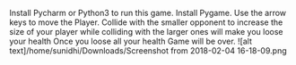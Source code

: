 Install Pycharm or Python3 to run this game.
Install Pygame.
Use the arrow keys to move the Player.
Collide with the smaller opponent to increase the size of your player
while colliding with the larger ones will make you loose your health
Once you loose all your health Game will be over.
![alt text]/home/sunidhi/Downloads/Screenshot from 2018-02-04 16-18-09.png
